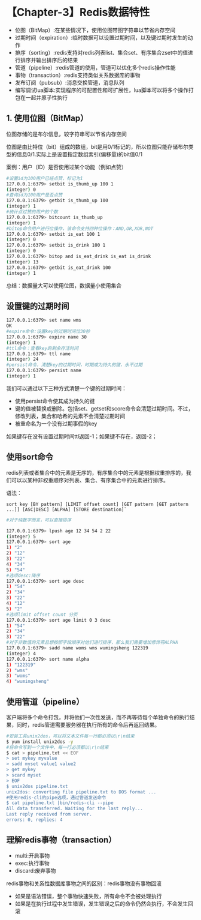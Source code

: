 # 【Chapter-3】Redis数据特性



- 位图（BitMap）:在某些情况下，使用位图带图字符串以节省内存空间
- 过期时间（expiration）:临时数据可以设置过期时间，以及键过期时发生的动作
- 排序（sorting）:redis支持对redis列表list、集合set、有序集合zset中的值进行排序并输出排序后的结果
- 管道（pipeline）:redis管道的使用，管道可以优化多个redis操作性能
- 事物（transaction）:redis支持类似关系数据库的事物
- 发布订阅（pubsub）:消息交换管道，消息队列
- 编写调试lua脚本:实现程序的可配置性和可扩展性，lua脚本可以将多个操作打包在一起并原子性执行



## 1. 使用位图（BitMap）

位图存储的是布尔信息，较字符串可以节省内存空间


位图是由比特位（bit）组成的数组，bit是用0/1标记的，所以位图只能存储布尔类型的信息0/1.实际上是设置指定数组索引(偏移量)的bit值0/1



案例：用户（ID）是否使用过某个功能（例如点赞）



```bash
#设置id为100用户已经点赞，标记为1
127.0.0.1:6379> setbit is_thumb_up 100 1
(integer) 0
#查询id为100用户是否点赞
127.0.0.1:6379> getbit is_thumb_up 100
(integer) 1
#统计点过赞的用户的个数
127.0.0.1:6379> bitcount is_thumb_up 
(integer) 1
#bitop命令用户进行位操作，该命令支持四种位操作：AND,OR,XOR,NOT
127.0.0.1:6379> setbit is_eat 100 1
(integer) 0
127.0.0.1:6379> setbit is_drink 100 1
(integer) 0
127.0.0.1:6379> bitop and is_eat_drink is_eat is_drink
(integer) 13
127.0.0.1:6379> getbit is_eat_drink 100
(integer) 1
```


总结：数据量大可以使用位图，数据量小使用集合

## 设置键的过期时间


```bash
127.0.0.1:6379> set name wms
OK
#expire命令:设置key的过期时间位30秒
127.0.0.1:6379> expire name 30
(integer) 1
#ttl命令：查看key的剩余存活时间
127.0.0.1:6379> ttl name
(integer) 24
#persist命令，清楚key的过期时间，时期成为持久的键，永不过期
127.0.0.1:6379> persist name
(integer) 1
```



我们可以通过以下三种方式清楚一个键的过期时间：

- 使用persist命令使其成为持久的键
- 键的值被替换或删除。包括set、getset和score命令会清楚过期时间。不过，修改列表，集合和哈希的元素不会清楚过期时间
- 被重命名为一个没有过期事假的key

如果键存在没有设置过期时间ttl返回-1；如果键不存在，返回-2；


## 使用sort命令


redis列表或者集合中的元素是无序的，有序集合中的元素是根据权重排序的，我们可以以某种非权重顺序对列表、集合、有序集合中的元素进行排序。

语法：
```
sort key [BY pattern] [LIMIT offset count] [GET pattern [GET pattern ...]] [ASC|DESC] [ALPHA] [STORE destination]`
```


```bash
#对于纯数字而言，可以直接排序

127.0.0.1:6379> lpush age 12 34 54 2 22
(integer) 5
127.0.0.1:6379> sort age
1) "2"
2) "12"
3) "22"
4) "34"
5) "54"
#选项desc:降序
127.0.0.1:6379> sort age desc
1) "54"
2) "34"
3) "22"
4) "12"
5) "2"
#选项limit offset count 分页
127.0.0.1:6379> sort age limit 0 3 desc
1) "54"
2) "34"
3) "22"
#对于非数值的元素且想按照字段顺序对他们进行排序，那么我们需要增加修饰符ALPHA
127.0.0.1:6379> sadd name woms wms wumingsheng 122319
(integer) 4
127.0.0.1:6379> sort name alpha
1) "122319"
2) "wms"
3) "woms"
4) "wumingsheng"

```


## 使用管道（pipeline）


客户端将多个命令打包，并将他们一次性发送，而不再等待每个单独命令的执行结果，同时，redis管道需要服务器在执行所有的命令后再返回结果。



```bash
#安装工具unix2dos，可以将文本文件每一行都必须以\r\n结束
$ yum install unix2dos -y
#将命令写到一个文件中，每一行必须都以\r\n结束
$ cat > pipeline.txt << EOF
> set mykey myvalue
> sadd myset value1 value2
> get mykey
> scard myset
> EOF
$ unix2dos pipeline.txt 
unix2dos: converting file pipeline.txt to DOS format ...
#使用redis-cli的pipe选项，通过管道发送命令
$ cat pipeline.txt |bin/redis-cli --pipe
All data transferred. Waiting for the last reply...
Last reply received from server.
errors: 0, replies: 4
```


## 理解redis事物（transaction）

- multi:开启事物
- exec:执行事物
- discard:废弃事物

redis事物和关系性数据库事物之间的区别：redis事物没有事物回滚
  
  - 如果是语法错误，整个事物快速失败，所有命令不会被处理执行
  - 如果是在执行过程中发生错误，发生错误之后的命令仍然会执行，不会发生回滚




















